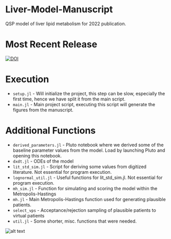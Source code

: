 # Liver-Model-Manuscript
QSP model of liver lipid metabolism for 2022 publication.

# Most Recent Release
[![DOI](https://zenodo.org/badge/DOI/10.5281/zenodo.6394196.svg)](https://doi.org/10.5281/zenodo.6394196)

# Execution
* `setup.jl` - Will initialize the project, this step can be slow, especially the first time, hence we have split it from the main script.
* `main.jl` - Main project script, executing this script will generate the figures from the manuscript.

# Additional Functions
* `derived_parameters.jl` - Pluto notebook where we derived some of the baseline parameter values from the model. Load by launching Pluto and opening this notebook.
* `dxdt.jl` - ODEs of the model
* `lit_std_sim.jl` - Script for deriving some values from digitized literature. Not essential for program execution.
* `lognormal_util.jl` - Useful functions for lit_std_sim.jl. Not essential for program execution.
* `mh_sim.jl` - Function for simulating and scoring the model within the Metropolis-Hastings
* `mh.jl` - Main Metropolis-Hastings function used for generating plausible patients.
* `select_vps` - Acceptance/rejection sampling of plausible patients to virtual patients
* `util.jl` - Some shorter, misc. functions that were needed.

![alt text](https://github.com/openPfizer/DigitalHealthData/blob/master/img/osbypfizer.png)
